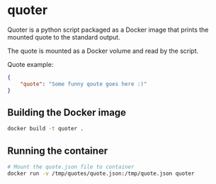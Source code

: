 # quoter

Quoter is a python script packaged as a Docker image that prints the
mounted quote to the standard output.

The quote is mounted as a Docker volume and read by the script.

Quote example:
```json
{
    "quote": "Some funny qoute goes here :)"
}
```

## Building the Docker image
```bash
docker build -t quoter .
```

## Running the container
```bash
# Mount the quote.json file to container
docker run -v /tmp/quotes/quote.json:/tmp/quote.json quoter
```

